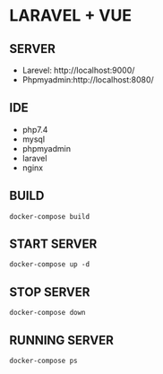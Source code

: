 # LARAVEL + VUE

## SERVER
- Larevel: http://localhost:9000/
- Phpmyadmin:http://localhost:8080/

## IDE
- php7.4
- mysql
- phpmyadmin
- laravel
- nginx


## BUILD
```
docker-compose build
```


## START SERVER
```
docker-compose up -d
```

## STOP SERVER

```
docker-compose down
```

## RUNNING SERVER

```
docker-compose ps
```